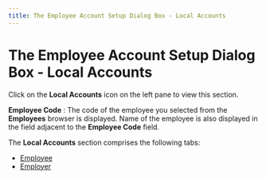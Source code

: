 ```yaml
---
title: The Employee Account Setup Dialog Box - Local Accounts
---
```


# The Employee Account Setup Dialog Box - Local Accounts


Click on the **Local Accounts** icon on the left pane to view this section.


**Employee Code**
: The code of the employee you selected from the **Employees** browser is displayed. Name of the employee is also displayed in the field adjacent to the **Employee Code** field.


The **Local Accounts** section comprises the following tabs:

- [Employee]({{site.prl_baseurl}}/misc/local_accounts_employee_sup.html)
- [Employer]({{site.prl_baseurl}}/misc/local_accounts_employer_sup.html)

